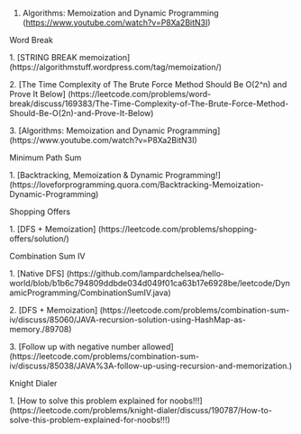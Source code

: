 1. Algorithms: Memoization and Dynamic Programming (https://www.youtube.com/watch?v=P8Xa2BitN3I)


<p>Word Break
<p>1. [STRING BREAK memoization] (https://algorithmstuff.wordpress.com/tag/memoization/)
<p>2. [The Time Complexity of The Brute Force Method Should Be O(2^n) and Prove It Below] (https://leetcode.com/problems/word-break/discuss/169383/The-Time-Complexity-of-The-Brute-Force-Method-Should-Be-O(2n)-and-Prove-It-Below)
<p>3. [Algorithms: Memoization and Dynamic Programming] (https://www.youtube.com/watch?v=P8Xa2BitN3I)

<p>Minimum Path Sum
<p>1. [Backtracking, Memoization & Dynamic Programming!] (https://loveforprogramming.quora.com/Backtracking-Memoization-Dynamic-Programming)
  
<p>Shopping Offers
<p>1. [DFS + Memoization] (https://leetcode.com/problems/shopping-offers/solution/)

<p>Combination Sum IV
<p>1. [Native DFS] (https://github.com/lampardchelsea/hello-world/blob/b1b6c794809ddbde034d049f01ca63b17e6928be/leetcode/DynamicProgramming/CombinationSumIV.java)
<p>2. [DFS + Memoization] (https://leetcode.com/problems/combination-sum-iv/discuss/85060/JAVA-recursion-solution-using-HashMap-as-memory./89708)
<p>3. [Follow up with negative number allowed] (https://leetcode.com/problems/combination-sum-iv/discuss/85038/JAVA%3A-follow-up-using-recursion-and-memorization.)

<p>Knight Dialer
<p>1. [How to solve this problem explained for noobs!!!] (https://leetcode.com/problems/knight-dialer/discuss/190787/How-to-solve-this-problem-explained-for-noobs!!!)
